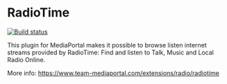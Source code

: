 # RadioTime
[![Build status](https://ci.appveyor.com/api/projects/status/s0mybqt1ellvrwsh/branch/master?svg=true)](https://ci.appveyor.com/project/andrewjswan79536/mediaportal-tunein/branch/master)

This plugin for MediaPortal makes it possible to browse listen internet streams provided by RadioTime: Find and listen to Talk, Music and Local Radio Online.

More info: https://www.team-mediaportal.com/extensions/radio/radiotime
